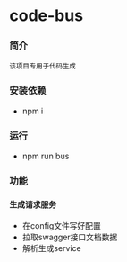 # code-bus

### 简介
```
该项目专用于代码生成
```

### 安装依赖
- npm i

### 运行
- npm run bus

### 功能

#### 生成请求服务
- 在config文件写好配置
- 拉取swagger接口文档数据
- 解析生成service
